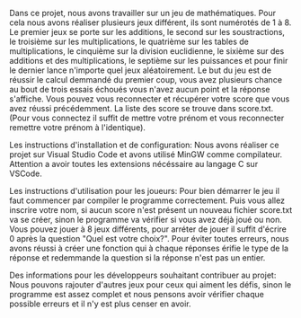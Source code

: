 Dans ce projet, nous avons travailler sur un jeu de mathématiques. Pour cela nous avons réaliser plusieurs jeux différent, ils sont numérotés de 1 à 8. Le premier jeux se porte sur les additions, le second sur les soustractions, le troisième sur les multiplications, le quatrième sur les tables de multiplications, le cinquième sur la division euclidienne, le sixième sur des additions et des multiplications, le septième sur les puissances et pour finir le dernier lance n'importe quel jeux aléatoirement. Le but du jeu est de réussir le calcul demmandé du premier coup, vous avez plusieurs chance au bout de trois essais échoués vous n'avez aucun point et la réponse s'affiche. Vous pouvez vous reconnecter et récupérer votre score que vous avez réussi précédemment. La liste des score se trouve dans score.txt. (Pour vous connectez il suffit de mettre votre prénom et vous reconnecter remettre votre prénom à l'identique). 

Les instructions d'installation et de configuration: Nous avons réaliser ce projet sur Visual Studio Code et avons utilisé MinGW comme compilateur.
Attention a avoir toutes les extensions nécéssaire au langage C sur VSCode.

Les instructions d'utilisation pour les joueurs: Pour bien démarrer le jeu il faut commencer par compiler le programme correctement. Puis vous allez inscrire votre nom, si aucun score n'est présent un nouveau fichier score.txt va se créer, sinon le programme va vérifier si vous avez déjà joué ou non. Vous pouvez jouer à 8 jeux différents, pour arréter de jouer il suffit d'écrire 0 après la question "Quel est votre choix?". Pour éviter toutes erreurs, nous avons réussi à créer une fonction qui à chaque réponses érifie le type de la réponse et redemmande la question si la réponse n'est pas un entier.

Des informations pour les développeurs souhaitant contribuer au projet: Nous pouvons rajouter d'autres jeux pour ceux qui aiment les défis, sinon le programme est assez complet et nous pensons avoir vérifier chaque possible erreurs et il n'y est plus censer en avoir.
